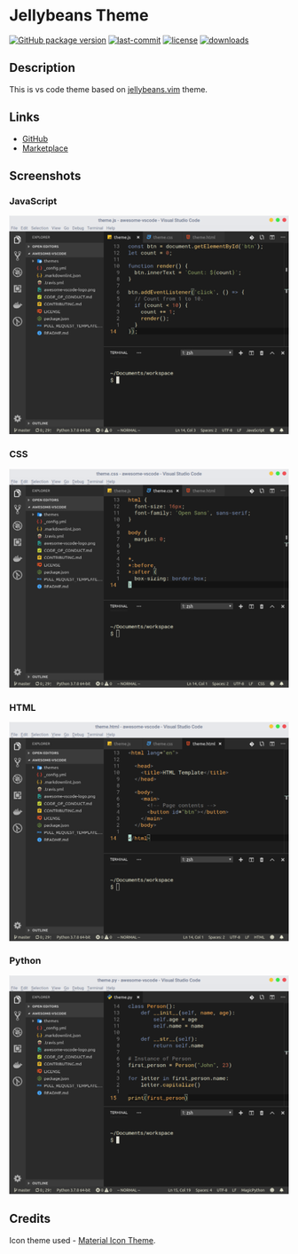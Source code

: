 # Jellybeans Theme

 [![GitHub package version](https://img.shields.io/github/package-json/v/DNonov/jellybeans-theme.svg)](./package.json) [![last-commit](https://img.shields.io/github/last-commit/DNonov/jellybeans-theme.svg)](./package.json) [![license](https://img.shields.io/github/license/DNonov/jellybeans-theme.svg)](./LICENSE) [![downloads](https://img.shields.io/visual-studio-marketplace/d/DimitarNonov.jellybeans-theme.svg)](https://marketplace.visualstudio.com/items?itemName=DimitarNonov.jellybeans-theme)

## Description
This is vs code theme based on [jellybeans.vim](https://github.com/nanotech/jellybeans.vim) theme.

## Links
* [GitHub](https://github.com/DNonov/jellybeans-theme)
* [Marketplace](https://marketplace.visualstudio.com/items?itemName=DimitarNonov.jellybeans-theme)

## Screenshots
### JavaScript
![](https://raw.githubusercontent.com/DNonov/jellybeans-theme/master/media/jellybeans-js.png)
### CSS
![](https://raw.githubusercontent.com/DNonov/jellybeans-theme/master/media/jellybeans-css.png)
### HTML
![](https://raw.githubusercontent.com/DNonov/jellybeans-theme/master/media/jellybeans-html.png)
### Python
![](https://raw.githubusercontent.com/DNonov/jellybeans-theme/master/media/jellybeans-py.png)

## Credits
Icon theme used  -  [Material Icon Theme](https://marketplace.visualstudio.com/items?itemName=PKief.material-icon-theme).
